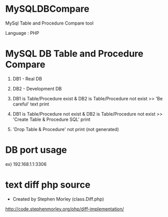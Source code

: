 # MySQLDBCompare
MySql Table and Procedure Compare tool

Language : PHP



# MySQL DB Table and Procedure Compare

1) DB1 - Real DB

2) DB2 - Development DB

3) DB1 is Table/Procedure exist & DB2 is Table/Procedure not exist >> 'Be careful' text print

4) DB1 is Table/Procedure not exist & DB2 is Table/Procedure not exist  >> 'Create Table & Procedure SQL' print

5) 'Drop Table & Procedure' not print (not generated)



# DB port usage
 
ex) 192.168.1.1:3306



# text diff php source

- Created by Stephen Morley (class.Diff.php)

http://code.stephenmorley.org/php/diff-implementation/
